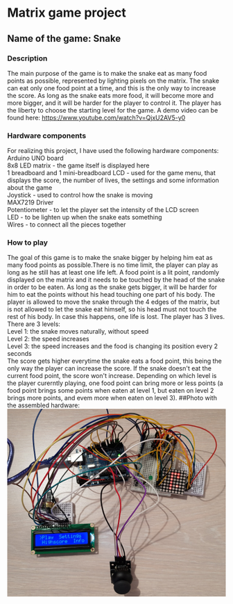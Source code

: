 # Matrix game project
## Name of the game: Snake
### Description
The main purpose of the game is to make the snake eat as many food points as possible, represented by lighting pixels on the matrix. The snake can eat only one food point at a time, and this is the only way to increase the score. As long as the snake eats more food, it will become more and more bigger, and it will be harder for the player to control it. The player has the liberty to choose the starting level for the game. A demo video can be found here: https://www.youtube.com/watch?v=QjxU2AV5-y0


### Hardware components
For realizing this project, I have used the following hardware components:<br/>
Arduino UNO board<br/>
8x8 LED matrix - the game itself is displayed here<br/>
1 breadboard and 1 mini-breadboard
LCD - used for the game menu, that displays the score, the number of lives, the settings and some information about the game <br/>
Joystick - used to control how the snake is moving<br/>
MAX7219 Driver<br/>
Potentiometer - to let the player set the intensity of the LCD screen <br/>
LED - to be lighten up when the snake eats something<br/>
Wires - to connect all the pieces together

### How to play
The goal of this game is to make the snake bigger by helping him eat as many food points as possible.There is no time limit, the player can play as long as he still has at least one life left. A food point is a lit point, randomly displayed on the matrix and it needs to be touched by the head of the snake in order to be eaten. As long as the snake gets bigger, it will be harder for him to eat the points without his head touching one part of his body. The player is allowed to move the snake through the 4 edges of the matrix, but is not allowed to let the snake eat himself, so his head must not touch the rest of his body. In case this happens, one life is lost. The player has 3 lives. There are 3 levels:<br/>
Level 1: the snake moves naturally, without speed<br/>
Level 2: the speed increases<br/>
Level 3: the speed increases and the food is changing its position every 2 seconds<br/>
The score gets higher everytime the snake eats a food point, this being the only way the player can increase the score. If the snake doesn't eat the current food point, the score won't increase. Depending on which level is the player curerntly playing, one food point can bring more or less points (a food point brings some points when eaten at level 1, but eaten on level 2 brings more points, and evem more when eaten on level 3).
##Photo with the assembled hardware:
![Test Image 1](SnakeGamePhoto2.png)
